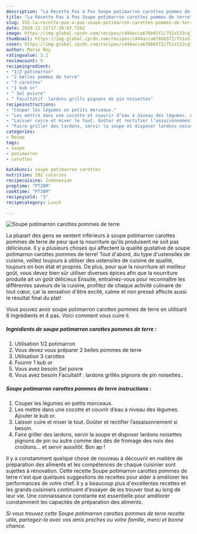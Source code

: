 ```yaml
---
description: "La Recette Pas à Pas Soupe potimarron carottes pommes de terre"
title: "La Recette Pas à Pas Soupe potimarron carottes pommes de terre"
slug: 552-la-recette-pas-a-pas-soupe-potimarron-carottes-pommes-de-terre
date: 2020-12-31T17:30:07.726Z
image: https://img-global.cpcdn.com/recipes/c444acca676b65f2/751x532cq70/soupe-potimarron-carottes-pommes-de-terre-photo-principale-de-la-recette.jpg
thumbnail: https://img-global.cpcdn.com/recipes/c444acca676b65f2/751x532cq70/soupe-potimarron-carottes-pommes-de-terre-photo-principale-de-la-recette.jpg
cover: https://img-global.cpcdn.com/recipes/c444acca676b65f2/751x532cq70/soupe-potimarron-carottes-pommes-de-terre-photo-principale-de-la-recette.jpg
author: Marie Roy
ratingvalue: 3.2
reviewcount: 9
recipeingredient:
- "1/2 potimarron"
- "2 belles pommes de terre"
- "3 carottes"
- "1 kub or"
- " Sel poivre"
- " Facultatif  lardons grills pignons de pin noisettes"
recipeinstructions:
- "Couper les légumes en petits morceaux."
- "Les mettre dans une cocotte et couvrir d’eau à niveau des légumes. Ajouter le kub or."
- "Laisser cuire et mixer le tout. Goûter et rectifier l’assaisonnement si besoin."
- "Faire griller des lardons, servir la soupe et disposer lardons noisettes pignons de pin ou autre comme des dés de fromage des noix des croûtons... et servir aussitôt. Bon ap !"
categories:
- Resep
tags:
- soupe
- potimarron
- carottes

katakunci: soupe potimarron carottes 
nutrition: 282 calories
recipecuisine: Indonesian
preptime: "PT20M"
cooktime: "PT38M"
recipeyield: "3"
recipecategory: Lunch

---
```



![Soupe potimarron carottes pommes de terre](https://img-global.cpcdn.com/recipes/c444acca676b65f2/751x532cq70/soupe-potimarron-carottes-pommes-de-terre-photo-principale-de-la-recette.jpg)

La plupart des gens se sentent inférieurs à soupe potimarron carottes pommes de terre de peur que la nourriture qu'ils produisent ne soit pas délicieuse. Il y a plusieurs choses qui affectent la qualité gustative de soupe potimarron carottes pommes de terre! Tout d'abord, du type d'ustensiles de cuisine, veillez toujours à utiliser des ustensiles de cuisine de qualité, toujours en bon état et propres. De plus, pour que la nourriture ait meilleur goût, vous devez bien sûr utiliser diverses épices afin que la nourriture produite ait un goût délicieux Ensuite, entraînez-vous pour reconnaître les différentes saveurs de la cuisine, profitez de chaque activité culinaire de tout cœur, car la sensation d'être excité, calme et non pressé affecte aussi le résultat final du plat!

<!--inarticleads1-->

Vous pouvez avoir soupe potimarron carottes pommes de terre en utilisant 6 Ingrédients et 4 pas. Voici comment vous cuire il.

##### Ingrédients de soupe potimarron carottes pommes de terre :

1. Utilisation 1/2 potimarron
1. Vous devez vous préparer 2 belles pommes de terre
1. Utilisation 3 carottes
1. Fournir 1 kub or
1. Vous avez besoin  Sel poivre
1. Vous avez besoin  Facultatif : lardons grillés pignons de pin noisettes..




<!--inarticleads2-->

##### Soupe potimarron carottes pommes de terre instructions :

1. Couper les légumes en petits morceaux.
1. Les mettre dans une cocotte et couvrir d’eau à niveau des légumes. Ajouter le kub or.
1. Laisser cuire et mixer le tout. Goûter et rectifier l’assaisonnement si besoin.
1. Faire griller des lardons, servir la soupe et disposer lardons noisettes pignons de pin ou autre comme des dés de fromage des noix des croûtons... et servir aussitôt. Bon ap !




<!--inarticleads1-->

<p>
Il y a constamment quelque chose de nouveau à découvrir en matière de préparation des aliments et les compétences de chaque cuisinier sont sujettes à rénovation. Cette recette Soupe potimarron carottes pommes de terre n'est que quelques suggestions de recettes pour aider à améliorer les performances de votre chef. Il y a beaucoup plus d'excellentes recettes et les grands cuisiniers continuent d'essayer de les trouver tout au long de leur vie. Une connaissance constante est essentielle pour améliorer constamment les capacités de préparation des aliments.
</p>

<p>
<i>Si vous trouvez cette Soupe potimarron carottes pommes de terre recette utile, partagez-la avec vos amis proches ou votre famille, merci et bonne chance.</i>
</p>
